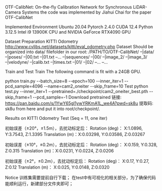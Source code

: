 OTF-CalibNet: On-the-fly Calibration Network for Synchronous LiDAR-Camera Systems
the code was implemented by Jiahui Chai for the paper OTF-CalibNet

Implemented Environment
  Ubuntu 20.04
  Pytorch 2.4.0
  CUDA 12.4
  Python 3.12.5
  Intel i9 13900K CPU and NVIDIA GeForce RTX4090 GPU

Dataset Preparation
  KITTI Odometry
  http://www.cvlibs.net/datasets/kitti/eval_odometry.php
  Dataset Should be organized into data/ filefolder in our root:
  /PATH/TO/OTF-CalibNet/
  –|data/
  –|poses/
  –|00.txt
  –|01.txt
  –…
  –|sequences/
  –|00/
  –|image_2/
  –|image_3/
  –|velodyne/
  –|calib.txt
  –|times.txt
  –|01/
  –|02/
  –…
  –…

Train and Test
  Train
  The following command is fit with a 24GB GPU.
  
  python train.py --batch_size=8 --epoch=100 --inner_iter=1 --pcd_sample=4096 --name=cam2_oneiter --skip_frame=10
Test
python test.py --inner_iter=1 --pretrained=./checkpoint/cam2_oneiter_best.pth --skip_frame=1 --pcd_sample=-1
Download pretrained 链接: https://pan.baidu.com/s/1YwY65gI1ywYRKmA1L_we4A?pwd=sk8u 提取码: sk8u from here and put it into root/checkpoint/.

Results on KITTI Odometry Test (Seq = 11, one iter)

初始误差（±20°，±1.5m），去扰动标定后：
Rotation (deg)： X:1.0896, Y:3.7543, Z:1.3395
Translation (m)：X:0.03298, Y:0.03586, Z:0.03267

初始误差（±10°，±0.2m），去扰动标定后：
Rotation (deg)： X:0.159, Y:0.328, Z:0.315
Translation (m)：X:0.0231, Y:0.0224, Z:0.0206

初始误差（±2°，±0.2m），去扰动标定后：
Rotation (deg)： X:0.17, Y:0.27, Z:0.12
Translation (m)： X:0.025, Y:0.0148, Z:0.0320

Notice
训练集需要提前自行下载；
在test中有可视化的相关部分，为了确保代码能顺利运行，新建部分文件夹即可；
